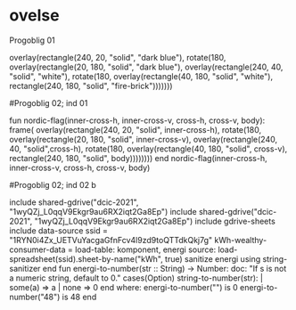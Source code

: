 # ovelse
Progoblig 01

overlay(rectangle(240, 20, "solid", "dark blue"),
  rotate(180,
    overlay(rectangle(20, 180, "solid", "dark blue"),
overlay(rectangle(240, 40, "solid", "white"),
    rotate(180,
          overlay(rectangle(40, 180, "solid", "white"),
            rectangle(240, 180, "solid", "fire-brick")))))))

#Progoblig 02; ind 01

fun nordic-flag(inner-cross-h, inner-cross-v, cross-h, cross-v, body):
  frame(
    overlay(rectangle(240, 20, "solid", inner-cross-h),
  rotate(180,
        overlay(rectangle(20, 180, "solid", inner-cross-v),
          overlay(rectangle(240, 40, "solid",cross-h),
    rotate(180,
              overlay(rectangle(40, 180, "solid", cross-v),
                rectangle(240, 180, "solid", body))))))))
end 
nordic-flag(inner-cross-h, inner-cross-v, cross-h, cross-v, body)

#Progoblig 02; ind 02 b

include shared-gdrive("dcic-2021", "1wyQZj_L0qqV9Ekgr9au6RX2iqt2Ga8Ep")
include shared-gdrive("dcic-2021", "1wyQZj_L0qqV9Ekgr9au6RX2iqt2Ga8Ep")
include gdrive-sheets
include data-source
ssid = "1RYN0i4Zx_UETVuYacgaGfnFcv4l9zd9toQTTdkQkj7g"
kWh-wealthy-consumer-data =
  load-table: komponent, energi
    source: load-spreadsheet(ssid).sheet-by-name("kWh", true)
    sanitize energi using string-sanitizer
end
fun energi-to-number(str :: String) -> Number:
  doc: "If s is not a numeric string, default to 0."
  cases(Option) string-to-number(str):
    | some(a) => a
    | none => 0
  end
where:
  energi-to-number("") is 0
  energi-to-number("48") is 48
end
